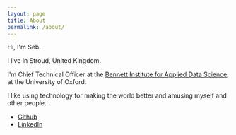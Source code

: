 ```yaml
---
layout: page
title: About
permalink: /about/
---
```


Hi, I'm Seb.

I live in Stroud, United Kingdom.

I'm Chief Technical Officer at the [Bennett Institute for Applied Data Science](https://www.bennett.ox.ac.uk/), 
at the University of Oxford.

I like using technology for making the world better and amusing myself and other people.


* [Github](https://github.com/sebbacon)
* [LinkedIn](https://www.linkedin.com/in/sebbacon/)
